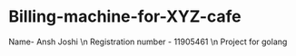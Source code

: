# Billing-machine-for-XYZ-cafe

Name- Ansh Joshi \n
Registration number - 11905461 \n
Project for golang
